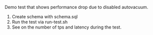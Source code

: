 Demo test that shows performance drop due to disabled autovacuum.

1. Create schema with schema.sql
2. Run the test via run-test.sh
3. See on the number of tps and latency during the test.
